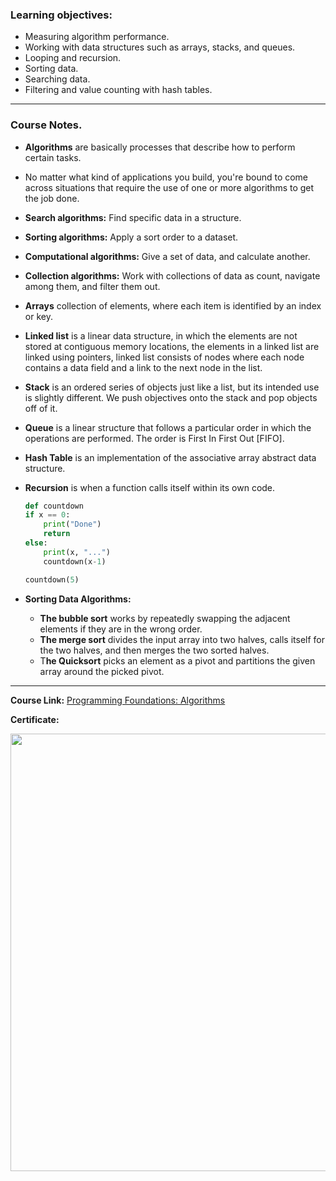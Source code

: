 ### Learning objectives:

- Measuring algorithm performance.
- Working with data structures such as arrays, stacks, and queues.
- Looping and recursion.
- Sorting data.
- Searching data.
- Filtering and value counting with hash tables.

---

### Course Notes.

- **Algorithms** are basically processes that describe how to perform certain tasks.

- No matter what kind of applications you build, you're bound to come across situations that require the use of one or more algorithms to get the job done.

- **Search algorithms:** Find specific data in a structure.

- **Sorting algorithms:** Apply a sort order to a dataset.

- **Computational algorithms:** Give a set of data, and calculate another.

- **Collection algorithms:** Work with collections of data as count, navigate among them, and filter them out.

- **Arrays** collection of elements, where each item is identified by an index or key.

- **Linked list** is a linear data structure, in which the elements are not stored at contiguous memory locations, the elements in a linked list are linked using pointers, linked list consists of nodes where each node contains a data field and a link to the next node in the list.

- **Stack** is an ordered series of objects just like a list, but its intended use is slightly different. We push objectives onto the stack and pop objects off of it.

- **Queue** is a linear structure that follows a particular order in which the operations are performed. The order is First In First Out [FIFO].

- **Hash Table** is an implementation of the associative array abstract data structure.

- **Recursion** is when a function calls itself within its own code.

  ```python
  def countdown
  if x == 0:
      print("Done")
      return
  else:
      print(x, "...")
      countdown(x-1)

  countdown(5)
  ```

- **Sorting Data Algorithms:**
  - **The bubble sort** works by repeatedly swapping the adjacent elements if they are in the wrong order.
  - **The merge sort** divides the input array into two halves, calls itself for the two halves, and then merges the two sorted halves.
  - T**he Quicksort** picks an element as a pivot and partitions the given array around the picked pivot.

---

**Course Link:** [Programming Foundations: Algorithms](https://www.linkedin.com/learning/programming-foundations-algorithms/algorithms-power-the-world)

**Certificate:**

<p align="center">
  <img  src="https://imagizer.imageshack.com/img921/3858/sp4GU6.png" width="700">
</p>
